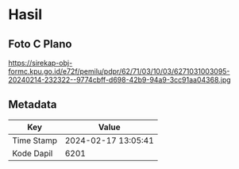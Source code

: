 # Hasil

## Foto C Plano

https://sirekap-obj-formc.kpu.go.id/e72f/pemilu/pdpr/62/71/03/10/03/6271031003095-20240214-232322--9774cbff-d698-42b9-94a9-3cc91aa04368.jpg


## Metadata

| Key        | Value               |
| ---------- | ------------------- |
| Time Stamp | 2024-02-17 13:05:41 |
| Kode Dapil | 6201                |



